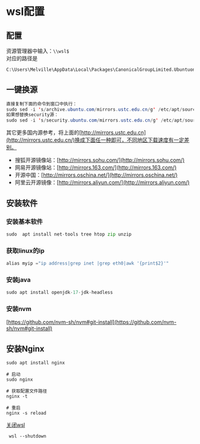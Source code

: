 # wsl配置

## 配置

资源管理器中输入：`\\wsl$`  
对应的路径是

```txt
C:\Users\Melville\AppData\Local\Packages\CanonicalGroupLimited.UbuntuonWindows_79rhkp1fndgsc\LocalState\rootfs
```

## 一键换源

```java
直接复制下面的命令到窗口中执行：
sudo sed -i 's/archive.ubuntu.com/mirrors.ustc.edu.cn/g' /etc/apt/sources.list
如果想替换security源：
sudo sed -i 's/security.ubuntu.com/mirrors.ustc.edu.cn/g' /etc/apt/sources.list 
```

其它更多国内源参考，将上面的[http://mirrors.ustc.edu.cn](http://mirrors.ustc.edu.cn/)换成下面任一种即可，不同地区下载速度有一定差别。

- 搜狐开源镜像站：[http://mirrors.sohu.com/](http://mirrors.sohu.com/)
- 网易开源镜像站：[http://mirrors.163.com/](http://mirrors.163.com/)
- 开源中国：[http://mirrors.oschina.net/](http://mirrors.oschina.net/)
- 阿里云开源镜像：[http://mirrors.aliyun.com/](http://mirrors.aliyun.com/)

## 安装软件

### 安装基本软件

```python
sudo  apt install net-tools tree htop zip unzip
```

### 获取linux的ip

```python
alias myip ="ip address|grep inet |grep eth0|awk '{print$2}'"
```

### 安装java

```java
sudo apt install openjdk-17-jdk-headless
```

### 安装nvm

[https://github.com/nvm-sh/nvm#git-install](https://github.com/nvm-sh/nvm#git-install)

## 安装Nginx

```shell
sudo apt install nginx

# 启动
sudo nginx

# 获取配置文件路径
nginx -t

# 重启
nginx -s reload
```

[关闭wsl](https://docs.microsoft.com/zh-cn/windows/wsl/basic-commands#install)

```shell
 wsl --shutdown
```
